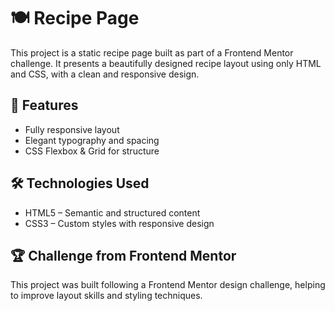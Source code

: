 # 🍽️ Recipe Page
This project is a static recipe page built as part of a Frontend Mentor challenge. It presents a beautifully designed recipe layout using only HTML and CSS, with a clean and responsive design.

## 🎯 Features
- Fully responsive layout
- Elegant typography and spacing
- CSS Flexbox & Grid for structure

## 🛠️ Technologies Used
- HTML5 – Semantic and structured content
- CSS3 – Custom styles with responsive design

## 🏆 Challenge from Frontend Mentor
This project was built following a Frontend Mentor design challenge, helping to improve layout skills and styling techniques.
